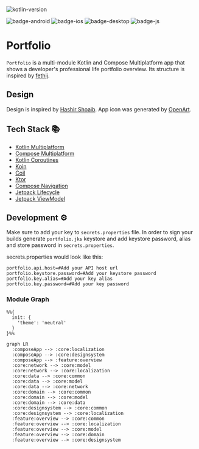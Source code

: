 ![kotlin-version](https://img.shields.io/badge/kotlin-2.0.21-blue?logo=kotlin)

![badge-android](http://img.shields.io/badge/platform-android-6EDB8D.svg?style=flat)
![badge-ios](http://img.shields.io/badge/platform-ios-CDCDCD.svg?style=flat)
![badge-desktop](http://img.shields.io/badge/platform-desktop-DB413D.svg?style=flat)
![badge-js](http://img.shields.io/badge/platform-web-FDD835.svg?style=flat)

# Portfolio
`Portfolio` is a multi-module Kotlin and Compose Multiplatform app that shows a developer's professional life portfolio overview.
Its structure is inspired by [fethij](https://github.com/fethij/Rijksmuseum/).

## Design
Design is inspired by [Hashir Shoaib](https://hashirshoaeb.com/portfolio/).
App icon was generated by [OpenArt](https://openart.ai/).


## Tech Stack 📚
- [Kotlin Multiplatform](https://kotlinlang.org/lp/multiplatform/)
- [Compose Multiplatform](https://www.jetbrains.com/lp/compose-multiplatform/)
- [Kotlin Coroutines](https://github.com/Kotlin/kotlinx.coroutines)
- [Koin](https://insert-koin.io/)
- [Coil](https://coil-kt.github.io/coil/)
- [Ktor](https://ktor.io/)
- [Compose Navigation](https://developer.android.com/develop/ui/compose/navigation)
- [Jetpack Lifecycle](https://developer.android.com/jetpack/androidx/releases/lifecycle)
- [Jetpack ViewModel](https://developer.android.com/topic/libraries/architecture/viewmodel)


## Development :gear:

Make sure to add your key to `secrets.properties` file.
In order to sign your builds generate `portfolio.jks` keystore and add keystore password, alias and store password in `secrets.properties`.

secrets.properties would look like this:
```
portfolio.api.host=#Add your API host url
portfolio.keystore.password=#Add your keystore password
portfolio.key.alias=#Add your key alias
portfolio.key.password=#Add your key password
```

### Module Graph

```mermaid
%%{
  init: {
    'theme': 'neutral'
  }
}%%

graph LR
  :composeApp --> :core:localization
  :composeApp --> :core:designsystem
  :composeApp --> :feature:overview
  :core:network --> :core:model
  :core:network --> :core:localization
  :core:data --> :core:common
  :core:data --> :core:model
  :core:data --> :core:network
  :core:domain --> :core:common
  :core:domain --> :core:model
  :core:domain --> :core:data
  :core:designsystem --> :core:common
  :core:designsystem --> :core:localization
  :feature:overview --> :core:common
  :feature:overview --> :core:localization
  :feature:overview --> :core:model
  :feature:overview --> :core:domain
  :feature:overview --> :core:designsystem
```
